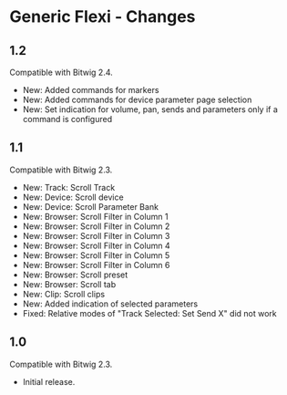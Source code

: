 # Generic Flexi - Changes

## 1.2

Compatible with Bitwig 2.4.

* New: Added commands for markers
* New: Added commands for device parameter page selection
* New: Set indication for volume, pan, sends and parameters only if a command is configured


## 1.1

Compatible with Bitwig 2.3.

* New: Track: Scroll Track
* New: Device: Scroll device
* New: Device: Scroll Parameter Bank
* New: Browser: Scroll Filter in Column 1
* New: Browser: Scroll Filter in Column 2
* New: Browser: Scroll Filter in Column 3
* New: Browser: Scroll Filter in Column 4
* New: Browser: Scroll Filter in Column 5
* New: Browser: Scroll Filter in Column 6
* New: Browser: Scroll preset
* New: Browser: Scroll tab
* New: Clip: Scroll clips
* New: Added indication of selected parameters
* Fixed: Relative modes of "Track Selected: Set Send X" did not work

## 1.0

Compatible with Bitwig 2.3.

* Initial release.
